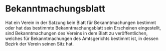 # Bekanntmachungsblatt

Hat ein Verein in der Satzung kein Blatt für Bekanntmachungen bestimmt oder hat das bestimmte Bekanntmachungsblatt sein Erscheinen eingestellt, sind Bekanntmachungen des Vereins in dem Blatt zu veröffentlichen, welches für Bekanntmachungen des Amtsgerichts bestimmt ist, in dessen Bezirk der Verein seinen Sitz hat. 

